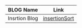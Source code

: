 | BLOG Name | Link |
|----------------|------|
|  Insrtion Blog  |[insertionSort](sort/readme/Blogsort.PNG) |